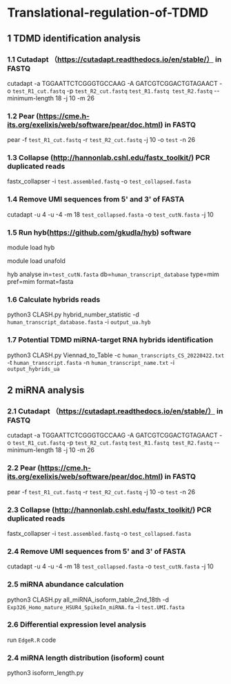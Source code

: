 # Translational-regulation-of-TDMD

## 1 TDMD identification analysis
### 1.1 Cutadapt （https://cutadapt.readthedocs.io/en/stable/） in FASTQ
cutadapt -a TGGAATTCTCGGGTGCCAAG -A GATCGTCGGACTGTAGAACT -o `test_R1_cut.fastq` -p `test_R2_cut.fastq` `test_R1.fastq test_R2.fastq` --minimum-length 18 -j 10 -m 26

### 1.2 Pear (https://cme.h-its.org/exelixis/web/software/pear/doc.html) in FASTQ
pear -f `test_R1_cut.fastq` -r `test_R2_cut.fastq` -j 10 -o `test` -n 26

### 1.3 Collapse (http://hannonlab.cshl.edu/fastx_toolkit/) PCR duplicated reads
fastx_collapser  -i `test.assembled.fastq` -o `test_collapsed.fasta`

### 1.4 Remove UMI sequences from 5' and 3' of FASTA
cutadapt -u 4 -u -4 -m 18 `test_collapsed.fasta` -o `test_cutN.fasta` -j 10              

### 1.5 Run hyb(https://github.com/gkudla/hyb) software
module load hyb

module load unafold

hyb analyse in=`test_cutN.fasta` db=`human_transcript_database` type=mim pref=mim format=fasta

### 1.6 Calculate hybrids reads
python3 CLASH.py hybrid_number_statistic -d `human_transcript_database.fasta` -i `output_ua.hyb`

### 1.7 Potential TDMD miRNA-target RNA hybrids identification
python3 CLASH.py Viennad_to_Table  -c `human_transcripts_CS_20220422.txt` -t `human_transcript.fasta` -n `human_transcript_name.txt` -i `output_hybrids_ua`

## 2 miRNA analysis

### 2.1 Cutadapt （https://cutadapt.readthedocs.io/en/stable/） in FASTQ
cutadapt -a TGGAATTCTCGGGTGCCAAG -A GATCGTCGGACTGTAGAACT -o `test_R1_cut.fastq` -p `test_R2_cut.fastq` `test_R1.fastq test_R2.fastq` --minimum-length 18 -j 10 -m 26

### 2.2 Pear (https://cme.h-its.org/exelixis/web/software/pear/doc.html) in FASTQ
pear -f `test_R1_cut.fastq` -r `test_R2_cut.fastq` -j 10 -o `test` -n 26

### 2.3 Collapse (http://hannonlab.cshl.edu/fastx_toolkit/) PCR duplicated reads
fastx_collapser  -i `test.assembled.fastq` -o `test_collapsed.fasta`

### 2.4 Remove UMI sequences from 5' and 3' of FASTA
cutadapt -u 4 -u -4 -m 18 `test_collapsed.fasta` -o `test_cutN.fasta` -j 10 
  
### 2.5 miRNA abundance calculation
python3 CLASH.py all_miRNA_isoform_table_2nd_18th -d `Exp326_Homo_mature_HSUR4_SpikeIn_miRNA.fa` -i `test.UMI.fasta`

### 2.6 Differential expression level analysis
run `EdgeR.R` code

### 2.4 miRNA length distribution (isoform) count
python3 isoform_length.py
